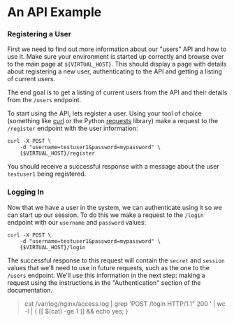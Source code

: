 # An API Example

### Registering a User

First we need to find out more information about our "users" API and how to use it. Make sure your environment is started up correctly and browse over to the main page at `${VIRTUAL_HOST}`. This should display a page with details about registering a new user, authenticating to the API and getting a listing of current users.

The end goal is to get a listing of current users from the API and their details from the `/users` endpoint.

To start using the API, lets register a user. Using your tool of choice (something like [curl](https://curl.haxx.se/) or the Python [requests](http://docs.python-requests.org/en/master/) library) make a request to the `/register` endpoint with the user information:

```
curl -X POST \
    -d "username=testuser1&password=mypassword" \
    {$VIRTUAL_HOST}/register
```

You should receive a successful response with a message about the user `testuser1` being registered.

### Logging In

Now that we have a user in the system, we can authenticate using it so we can start up our session. To do this we make a request to the `/login` endpoint with our `username` and `password` values:

```
curl -X POST \
    -d "username=testuser1&password=mypassword" \
    {$VIRTUAL_HOST}/login
```

The successful response to this request will contain the `secret` and `session` values that we'll need to use in future requests, such as the one to the `/users` endpoint. We'll use this information in the next step: making a request using the instructions in the "Authentication" section of the documentation.


> cat /var/log/nginx/access.log | grep 'POST /login HTTP/1\.1\" 200 ' | wc -l | { [[ $(cat) -ge 1 ]] && echo yes; }

